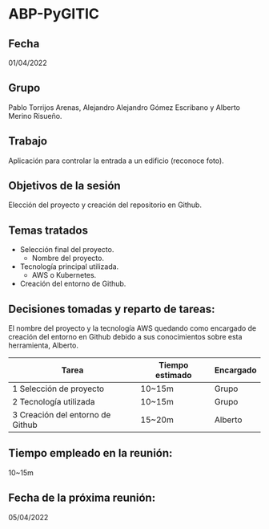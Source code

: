 # ABP-PyGITIC
## Fecha 
01/04/2022
## Grupo
Pablo Torrijos Arenas, Alejandro Alejandro Gómez Escribano y Alberto Merino Risueño. 
## Trabajo
Aplicación para controlar la entrada a un edificio (reconoce
foto).

## Objetivos de la sesión
Elección del proyecto y creación del repositorio en Github.
## Temas tratados
- Selección final del proyecto.
    - Nombre del proyecto.
- Tecnología principal utilizada.
    - AWS o Kubernetes.
- Creación del entorno de Github.
## Decisiones tomadas y reparto de tareas:
El nombre del proyecto y la tecnología AWS quedando como encargado de creación del entorno en Github debido a sus conocimientos sobre esta herramienta, Alberto.

| Tarea           | Tiempo estimado       | Encargado             |
|--------------     |-----------            |------------           |
| 1 Selección de proyecto             | 10~15m                | Grupo                 |
| 2 Tecnología utilizada          | 10~15m                | Grupo                 |
| 3 Creación del entorno de Github                 | 15~20m                | Alberto               |


## Tiempo empleado en la reunión:
10~15m 

## Fecha de la próxima reunión:
05/04/2022

